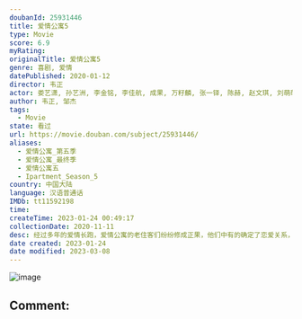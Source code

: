 ```yaml
---
doubanId: 25931446
title: 爱情公寓5
type: Movie
score: 6.9
myRating: 
originalTitle: 爱情公寓5
genre: 喜剧, 爱情
datePublished: 2020-01-12
director: 韦正
actor: 娄艺潇, 孙艺洲, 李金铭, 李佳航, 成果, 万籽麟, 张一铎, 陈赫, 赵文琪, 刘萌萌, 榕榕, 三浦研一, 李晟, 陈若轩, 王子异, 赵志伟, 张双利, 刘浩, 韦正, 刘一君, 陈雅丽, 唐超, 罗峰, 常鑫, 申帅, 封佳奇, 王蕴凡, 魏宗万, 单纯, 严丰, 于立, 顾隽瑶, 李志良, 李汶凡, 崔宗仁, 王旭东, 朱可佳, 吕妍, 翟向丽, 宋宝鹏, 陈琦, 全浩进, 邓家佳
author: 韦正, 邹杰
tags:
  - Movie
state: 看过
url: https://movie.douban.com/subject/25931446/
aliases:
  - 爱情公寓_第五季
  - 爱情公寓_最终季
  - 爱情公寓五
  - Ipartment_Season_5
country: 中国大陆
language: 汉语普通话
IMDb: tt11592198
time: 
createTime: 2023-01-24 00:49:17
collectionDate: 2020-11-11
desc: 经过多年的爱情长跑，爱情公寓的老住客们纷纷修成正果，他们中有的确定了恋爱关系，有的决定领证结婚。大家的爱情纷纷进入了新阶段，新的惊喜和新的烦恼都接踵而至。有的人在约会的过程中磕磕碰碰，有的人在筹备结婚...
date created: 2023-01-24
date modified: 2023-03-08
---
```


![image](p2629015643.jpg)

Comment:
---
